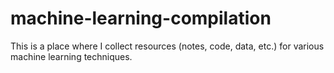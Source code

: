 # machine-learning-compilation
This is a place where I collect resources (notes, code, data, etc.) for various machine learning techniques.
